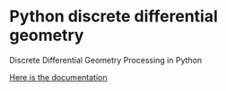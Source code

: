 # Python discrete differential geometry

Discrete Differential Geometry Processing in Python

[Here is the documentation](https://python-discrete-differential-geometry.readthedocs.io/)
